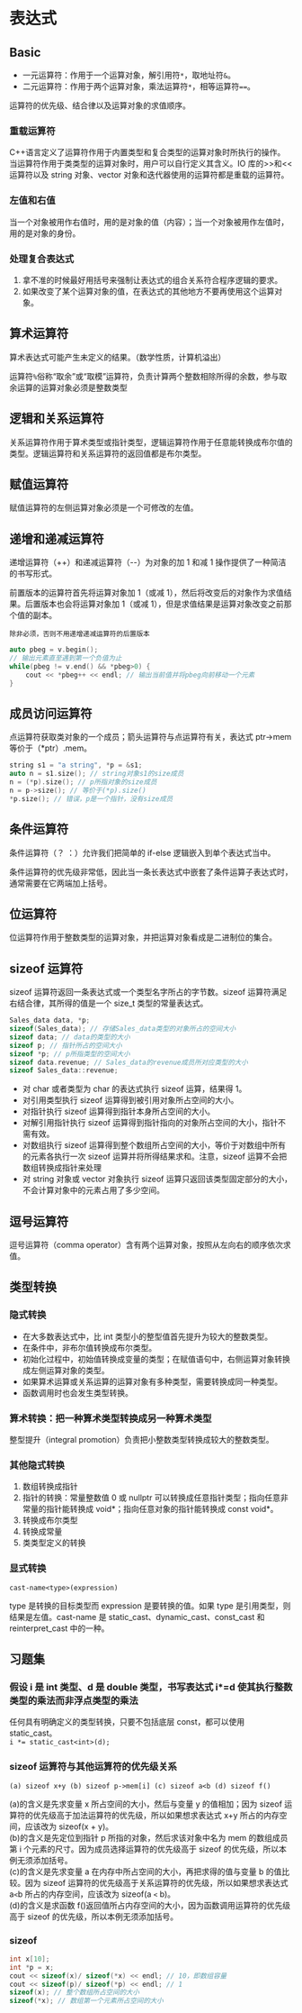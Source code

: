 # 表达式

## Basic

- 一元运算符：作用于一个运算对象，解引用符`*`，取地址符`&`。
- 二元运算符：作用于两个运算对象，乘法运算符`*`，相等运算符`==`。

运算符的优先级、结合律以及运算对象的求值顺序。

### 重载运算符

C++语言定义了运算符作用于内置类型和复合类型的运算对象时所执行的操作。当运算符作用于类类型的运算对象时，用户可以自行定义其含义。IO 库的>>和<<运算符以及 string 对象、vector 对象和迭代器使用的运算符都是重载的运算符。

### 左值和右值

当一个对象被用作右值时，用的是对象的值（内容）；当一个对象被用作左值时，用的是对象的身份。

### 处理复合表达式

1. 拿不准的时候最好用括号来强制让表达式的组合关系符合程序逻辑的要求。
2. 如果改变了某个运算对象的值，在表达式的其他地方不要再使用这个运算对象。

## 算术运算符

算术表达式可能产生未定义的结果。（数学性质，计算机溢出）

运算符`%`俗称“取余”或“取模”运算符，负责计算两个整数相除所得的余数，参与取余运算的运算对象必须是整数类型

## 逻辑和关系运算符

关系运算符作用于算术类型或指针类型，逻辑运算符作用于任意能转换成布尔值的类型。逻辑运算符和关系运算符的返回值都是布尔类型。

## 赋值运算符

赋值运算符的左侧运算对象必须是一个可修改的左值。

## 递增和递减运算符

递增运算符（++）和递减运算符（--）为对象的加 1 和减 1 操作提供了一种简洁的书写形式。

前置版本的运算符首先将运算对象加 1（或减 1），然后将改变后的对象作为求值结果。后置版本也会将运算对象加 1（或减 1），但是求值结果是运算对象改变之前那个值的副本。

`除非必须，否则不用递增递减运算符的后置版本`

```c++
auto pbeg = v.begin();
// 输出元素直至遇到第一个负值为止
while(pbeg != v.end() && *pbeg>0) {
    cout << *pbeg++ << endl; // 输出当前值并将pbeg向前移动一个元素
}
```

## 成员访问运算符

点运算符获取类对象的一个成员；箭头运算符与点运算符有关，表达式 ptr->mem 等价于（\*ptr）.mem。

```c++
string s1 = "a string", *p = &s1;
auto n = s1.size(); // string对象s1的size成员
n = (*p).size(); // p所指对象的size成员
n = p->size(); // 等价于(*p).size()
*p.size(); // 错误，p是一个指针，没有size成员
```

## 条件运算符

条件运算符（？ ：）允许我们把简单的 if-else 逻辑嵌入到单个表达式当中。

条件运算符的优先级非常低，因此当一条长表达式中嵌套了条件运算子表达式时，通常需要在它两端加上括号。

## 位运算符

位运算符作用于整数类型的运算对象，并把运算对象看成是二进制位的集合。

## sizeof 运算符

sizeof 运算符返回一条表达式或一个类型名字所占的字节数。sizeof 运算符满足右结合律，其所得的值是一个 size_t 类型的常量表达式。

```c++
Sales_data data, *p;
sizeof(Sales_data); // 存储Sales_data类型的对象所占的空间大小
sizeof data; // data的类型的大小
sizeof p; // 指针所占的空间大小
sizeof *p; // p所指类型的空间大小
sizeof data.revenue; // Sales_data的revenue成员所对应类型的大小
sizeof Sales_data::revenue;
```

- 对 char 或者类型为 char 的表达式执行 sizeof 运算，结果得 1。
- 对引用类型执行 sizeof 运算得到被引用对象所占空间的大小。
- 对指针执行 sizeof 运算得到指针本身所占空间的大小。
- 对解引用指针执行 sizeof 运算得到指针指向的对象所占空间的大小，指针不需有效。
- 对数组执行 sizeof 运算得到整个数组所占空间的大小，等价于对数组中所有的元素各执行一次 sizeof 运算并将所得结果求和。注意，sizeof 运算不会把数组转换成指针来处理
- 对 string 对象或 vector 对象执行 sizeof 运算只返回该类型固定部分的大小，不会计算对象中的元素占用了多少空间。

## 逗号运算符

逗号运算符（comma operator）含有两个运算对象，按照从左向右的顺序依次求值。

## 类型转换

### 隐式转换

- 在大多数表达式中，比 int 类型小的整型值首先提升为较大的整数类型。
- 在条件中，非布尔值转换成布尔类型。
- 初始化过程中，初始值转换成变量的类型；在赋值语句中，右侧运算对象转换成左侧运算对象的类型。
- 如果算术运算或关系运算的运算对象有多种类型，需要转换成同一种类型。
- 函数调用时也会发生类型转换。

### 算术转换：把一种算术类型转换成另一种算术类型

整型提升（integral promotion）负责把小整数类型转换成较大的整数类型。

### 其他隐式转换

1. 数组转换成指针
2. 指针的转换：常量整数值 0 或 nullptr 可以转换成任意指针类型；指向任意非常量的指针能转换成 void*；指向任意对象的指针能转换成 const void*。
3. 转换成布尔类型
4. 转换成常量
5. 类类型定义的转换

### 显式转换

`cast-name<type>(expression)`

type 是转换的目标类型而 expression 是要转换的值。如果 type 是引用类型，则结果是左值。cast-name 是 static_cast、dynamic_cast、const_cast 和 reinterpret_cast
中的一种。

## 习题集

### 假设 i 是 int 类型、d 是 double 类型，书写表达式 i\*=d 使其执行整数类型的乘法而非浮点类型的乘法

任何具有明确定义的类型转换，只要不包括底层 const，都可以使用 static_cast。  
`i *= static_cast<int>(d);`

### sizeof 运算符与其他运算符的优先级关系

`(a) sizeof x+y (b) sizeof p->mem[i] (c) sizeof a<b (d) sizeof f()`

(a)的含义是先求变量 x 所占空间的大小，然后与变量 y 的值相加；因为 sizeof 运算符的优先级高于加法运算符的优先级，所以如果想求表达式 x+y 所占的内存空间，应该改为 sizeof(x + y)。  
(b)的含义是先定位到指针 p 所指的对象，然后求该对象中名为 mem 的数组成员第 i 个元素的尺寸。因为成员选择运算符的优先级高于 sizeof 的优先级，所以本例无须添加括号。  
(c)的含义是先求变量 a 在内存中所占空间的大小，再把求得的值与变量 b 的值比较。因为 sizeof 运算符的优先级高于关系运算符的优先级，所以如果想求表达式 a`<`b 所占的内存空间，应该改为 sizeof(a `<` b)。  
(d)的含义是求函数 f()返回值所占内存空间的大小，因为函数调用运算符的优先级高于 sizeof 的优先级，所以本例无须添加括号。

### sizeof

```c++
int x[10];
int *p = x;
cout << sizeof(x)/ sizeof(*x) << endl; // 10，即数组容量
cout << sizeof(p)/ sizeof(*p) << endl; // 1
sizeof(x); // 整个数组所占空间的大小
sizeof(*x); // 数组第一个元素所占空间的大小
```
